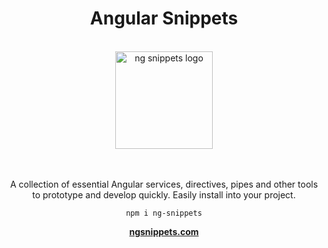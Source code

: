<div align="center">

# Angular Snippets

<br/>

<img src="https://ngsnippets.com/assets/ng-snippets-logo.svg" title="ng snippets logo" alt="ng snippets logo" width="156">

<br/>
<br/>
<br/>

A collection of essential Angular services, directives, pipes and other tools to prototype and develop quickly.
Easily install into your project.

```npm i ng-snippets```

<a href="https://ngsnippets.com"><strong>ngsnippets.com</strong></a>

<br/>

</div>
